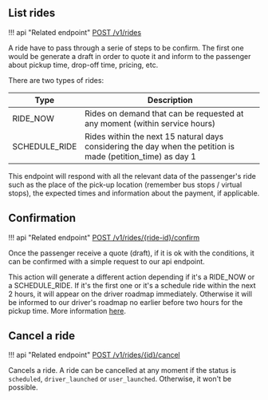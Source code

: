 ## List rides

!!! api "Related endpoint"
    [POST /v1/rides](https://app.swaggerhub.com/apis-docs/Shotl-transportation/maas/1.0.0-draft#/Ride/createRide)
    
A ride have to pass through a serie of steps to be confirm. The first one would be generate a draft in order to
quote it and inform to the passenger about pickup time, drop-off time, pricing, etc.


There are two types of rides:

| Type          | Description |
| ------------- | ----------- |
| RIDE_NOW      | Rides on demand that can be requested at any moment (within service hours) |
| SCHEDULE_RIDE | Rides within the next 15 natural days considering the day when the petition is made (petition_time) as day 1 |


This endpoint will respond with all the relevant data of the passenger's ride such as the place of the pick-up location
(remember bus stops / virtual stops), the expected times and information about the payment, if applicable.

## Confirmation

!!! api "Related endpoint"
    [POST /v1/rides/{ride-id}/confirm](https://app.swaggerhub.com/apis-docs/Shotl-transportation/maas/1.0.0-draft#/Ride/confirmRide)
    
Once the passenger receive a quote (draft), if it is ok with the conditions, it can be confirmed with a simple
request to our api endpoint. 

This action will generate a different action depending if it's a RIDE_NOW or a SCHEDULE_RIDE. If it's the first one 
or it's a schedule ride within the next 2 hours, it will appear on the driver roadmap immediately. Otherwise it will
be informed to our driver's roadmap no earlier before two hours for the pickup time. 
More information [here](/rides/status-and-transitions).

## Cancel a ride

!!! api "Related endpoint"
    [POST /v1/rides/{id}/cancel](https://app.swaggerhub.com/apis-docs/Shotl-transportation/maas/1.0.0-draft#/Ride/cancelRide)

Cancels a ride. A ride can be cancelled at any moment if the status is `scheduled`, `driver_launched` or `user_launched`. Otherwise, it won't be possible.
